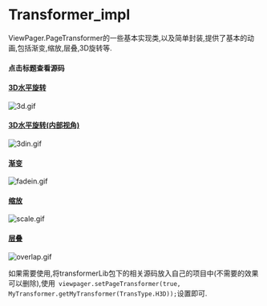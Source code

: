 # Transformer_impl
ViewPager.PageTransformer的一些基本实现类,以及简单封装,提供了基本的动画,包括渐变,缩放,层叠,3D旋转等.

#### 点击标题查看源码
#### [3D水平旋转](https://github.com/truemi/Transformer_impl/blob/master/app/src/main/java/com/truemi/transformaer/transformerLib/PageTransformer3D.java)
![3d.gif](https://upload-images.jianshu.io/upload_images/4593470-4653b79f38dc5f5d.gif?imageMogr2/auto-orient/strip)
#### [3D水平旋转(内部视角)](https://github.com/truemi/Transformer_impl/blob/master/app/src/main/java/com/truemi/transformaer/transformerLib/PageTransformer3DInTo.java)
![3din.gif](https://upload-images.jianshu.io/upload_images/4593470-6fe949a6c9acdac9.gif?imageMogr2/auto-orient/strip)
#### [渐变](https://github.com/truemi/Transformer_impl/blob/master/app/src/main/java/com/truemi/transformaer/transformerLib/PageTransformerFadeIn.java)
![fadein.gif](https://upload-images.jianshu.io/upload_images/4593470-38198818d7970801.gif?imageMogr2/auto-orient/strip)
#### [缩放](https://github.com/truemi/Transformer_impl/blob/master/app/src/main/java/com/truemi/transformaer/transformerLib/PageTransformerTandem.java)
![scale.gif](https://upload-images.jianshu.io/upload_images/4593470-5f974d2cc5ea3b26.gif?imageMogr2/auto-orient/strip)
#### [层叠](https://github.com/truemi/Transformer_impl/blob/master/app/src/main/java/com/truemi/transformaer/transformerLib/PageTransformerOverlap.java)
![overlap.gif](https://upload-images.jianshu.io/upload_images/4593470-63a138d6d0e8e4c2.gif?imageMogr2/auto-orient/strip)

如果需要使用,将transformerLib包下的相关源码放入自己的项目中(不需要的效果可以删除),使用` viewpager.setPageTransformer(true, MyTransformer.getMyTransformer(TransType.H3D));`设置即可.